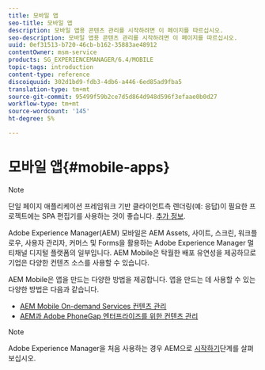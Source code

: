 ```yaml
---
title: 모바일 앱
seo-title: 모바일 앱
description: 모바일 앱용 콘텐츠 관리를 시작하려면 이 페이지를 따르십시오.
seo-description: 모바일 앱용 콘텐츠 관리를 시작하려면 이 페이지를 따르십시오.
uuid: 0ef31513-b720-46cb-b162-35883ae48912
contentOwner: msm-service
products: SG_EXPERIENCEMANAGER/6.4/MOBILE
topic-tags: introduction
content-type: reference
discoiquuid: 302d1bd9-fdb3-4db6-a446-6ed85ad9fba5
translation-type: tm+mt
source-git-commit: 95499f59b2ce7d5d864d948d596f3efaae0b0d27
workflow-type: tm+mt
source-wordcount: '145'
ht-degree: 5%

---
```



# 모바일 앱{#mobile-apps}

>[!NOTE]
>
>단일 페이지 애플리케이션 프레임워크 기반 클라이언트측 렌더링(예: 응답)이 필요한 프로젝트에는 SPA 편집기를 사용하는 것이 좋습니다. [추가 정보](/help/sites-developing/spa-overview.md).

Adobe Experience Manager(AEM) 모바일은 AEM Assets, 사이트, 스크린, 워크플로우, 사용자 관리자, 커머스 및 Forms을 활용하는 Adobe Experience Manager 멀티채널 디지털 플랫폼의 일부입니다. AEM Mobile은 탁월한 배포 유연성을 제공하므로 기업은 다양한 컨텐츠 소스를 사용할 수 있습니다.

AEM Mobile은 앱을 만드는 다양한 방법을 제공합니다. 앱을 만드는 데 사용할 수 있는 다양한 방법은 다음과 같습니다.

* [AEM Mobile On-demand Services 컨텐츠 관리](/help/mobile/aem-mobile.md)
* [AEM과 Adobe PhoneGap 엔터프라이즈를 위한 컨텐츠 관리](/help/mobile/administer-phonegap.md)

>[!NOTE]
>
>Adobe Experience Manager을 처음 사용하는 경우 AEM으로 [시작하기](/help/sites-deploying/deploy.md)단계를 살펴보십시오.
